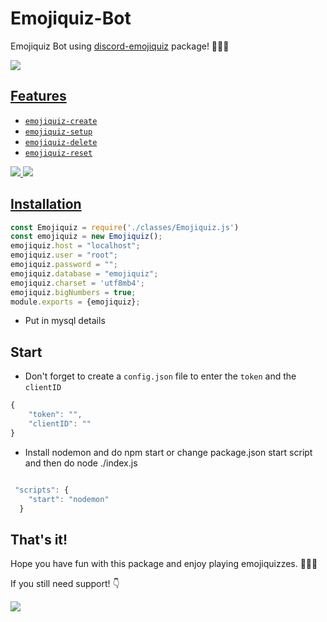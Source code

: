 # Emojiquiz-Bot
<p>Emojiquiz Bot using <a href="https://github.com/JeezyDev/discord-emojiquiz">discord-emojiquiz</a> package! 🤳🥳😎</p>
<a href="https://discord.gg/ybvMTNHcnq">
<img src="https://camo.githubusercontent.com/e59dea1d9d0632f966c15a10dd746907a3ff03d27b0f074b37d450776290f2ac/68747470733a2f2f696d672e736869656c64732e696f2f62616467652f436861742d436c69636b253230686572652d3732383964393f7374796c653d666f722d7468652d6261646765266c6f676f3d646973636f7264">
</img>
<h2>Features</h2>
<ul>
<li><code>emojiquiz-create</code></li>
<li><code>emojiquiz-setup</code></li>
<li><code>emojiquiz-delete</code></li>
<li><code>emojiquiz-reset</code></li>
</ul>
<img src="https://user-images.githubusercontent.com/88632169/182969775-4453fc67-f233-4990-80e7-f04508c3890a.png"></img>
<img src="https://user-images.githubusercontent.com/88632169/182969840-d48d7643-7736-4a3e-8f35-76fe68af680f.png"></img>
<h2>Installation</h2>


```javascript
const Emojiquiz = require('./classes/Emojiquiz.js')
const emojiquiz = new Emojiquiz();
emojiquiz.host = "localhost";
emojiquiz.user = "root";
emojiquiz.password = "";
emojiquiz.database = "emojiquiz";
emojiquiz.charset = 'utf8mb4';
emojiquiz.bigNumbers = true;
module.exports = {emojiquiz};
```
<ul>
<li>Put in mysql details</li>
</ul>
<h2>Start</h2>

<ul>
<li>Don't forget to create a <code>config.json</code> file to enter the <code>token</code> and the <code>clientID</code></li>
</ul>

```javascript
{
    "token": "",
    "clientID": ""
}
```

<ul>
<li>Install nodemon and do npm start or change package.json start script and then do node ./index.js</li>
</ul>

```javascript

 "scripts": {
    "start": "nodemon"
  }


```


<h2>That's it!</h2>
<p>Hope you have fun with this package and enjoy playing emojiquizzes. 🤳🥳😎
<p>If you still need support! 👇</p>
  <a href="https://discord.gg/ybvMTNHcnq">
<img src="https://camo.githubusercontent.com/e59dea1d9d0632f966c15a10dd746907a3ff03d27b0f074b37d450776290f2ac/68747470733a2f2f696d672e736869656c64732e696f2f62616467652f436861742d436c69636b253230686572652d3732383964393f7374796c653d666f722d7468652d6261646765266c6f676f3d646973636f7264">
</img>
</a>

